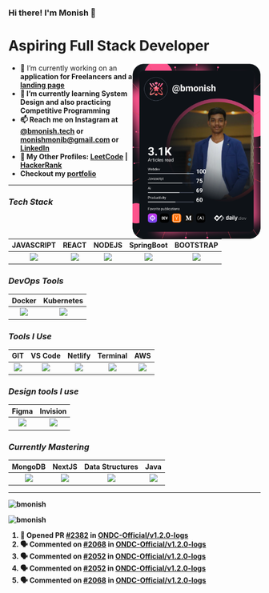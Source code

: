 ### Hi there! I'm Monish 👋

<div align="left">
<h1>Aspiring Full Stack Developer</h1>
  <a href="https://app.daily.dev/get?r=bmonish" target="_blank">
    <img align="right" src="https://github.com/bmonish/bmonish/blob/master/devcard.svg" width="256" alt="Monish's Dev Card" />
  </a>

- 🔭 I’m currently working on an <strong>application for Freelancers<strong> and a [**landing page**](https://bmonish.github.io/early-storage/)
- 🌱 I’m currently learning <strong>System Design</strong> and also practicing <strong>Competitive Programming</strong>
- 📫 Reach me on Instagram at [@bmonish.tech](https://www.instagram.com/bmonish.tech/) or <a href="mailto:monishmonib@gmail.com"><strong>monishmonib@gmail.com</strong></a> or [LinkedIn](https://linkedin.com/in/bmonish)
- 👤 My Other Profiles: [LeetCode](https://leetcode.com/bmonish/) | [HackerRank](https://www.hackerrank.com/monishmonib)
- Checkout my [portfolio](https://bmonish.tech)
</div>

---
### ***Tech Stack***

| JAVASCRIPT | REACT | NODEJS | SpringBoot |  BOOTSTRAP |
| :-------------: | :-------------: | :-------------: | :-------------: |:-------------: |
| <img height="30px" src="https://cdn.svgporn.com/logos/javascript.svg"> | <img height="30px" src="https://cdn.svgporn.com/logos/react.svg"> | <img height="30px" src="https://cdn.svgporn.com/logos/nodejs-icon.svg"> | <img height="30px" src="https://cdn.svgporn.com/logos/spring-icon.svg"> | <img height="30px" src="https://cdn.svgporn.com/logos/bootstrap.svg"> | 

### ***DevOps Tools***

| Docker  | Kubernetes |
| :-------------: | :-------------: |
| <img height="30px" src="https://cdn.svgporn.com/logos/docker-icon.svg">  | <img height="30px" src="https://cdn.svgporn.com/logos/kubernetes.svg">  |

### ***Tools I Use***

| GIT  | VS Code | Netlify | Terminal | AWS |
| :-------------: | :-------------: |:-------------: | :-------------: | :-------------: |
| <img height="30px" src="https://cdn.svgporn.com/logos/git-icon.svg">  | <img height="30px" src="https://cdn.svgporn.com/logos/visual-studio-code.svg"> |  <img height="30px" src="https://cdn.svgporn.com/logos/netlify.svg"> |  <img height="30px" src="https://cdn.svgporn.com/logos/terminal.svg"> | <img height="30px" src="https://cdn.svgporn.com/logos/aws-ec2.svg"> |

### ***Design tools I use***

| Figma | Invision |
| :-------------: | :-------------: |
| <img height="30px" src="https://cdn.svgporn.com/logos/figma.svg"> | <img height="30px" src="https://cdn.svgporn.com/logos/invision.svg"> |

### ***Currently Mastering***

| MongoDB | NextJS | Data Structures | Java |
| :-------------: | :-------------: | :-------------: | :-------------: |
 | <img height="30px" src="https://cdn.svgporn.com/logos/mongodb.svg"> |<img height="30px" src="https://cdn.svgporn.com/logos/nextjs-icon.svg"> | <img height="30px" src="https://icons.veryicon.com/png/o/miscellaneous/icons-for-data-class-organization-and/data-structure-1.png"> | <img height="30px" src="https://cdn.svgporn.com/logos/java.svg"> |

_____

<p><img src="https://github-readme-stats.vercel.app/api?username=bmonish&count_private=true&show_icons=true&theme=react&hide=stars" alt="bmonish"/></p>

<p><img src="https://github-readme-streak-stats.herokuapp.com/?user=bmonish" alt="bmonish"/></p>

<!--START_SECTION:activity-->
1. 💪 Opened PR [#2382](https://github.com/ONDC-Official/v1.2.0-logs/pull/2382) in [ONDC-Official/v1.2.0-logs](https://github.com/ONDC-Official/v1.2.0-logs)
2. 🗣 Commented on [#2068](https://github.com/ONDC-Official/v1.2.0-logs/issues/2068#issuecomment-2320809526) in [ONDC-Official/v1.2.0-logs](https://github.com/ONDC-Official/v1.2.0-logs)
3. 🗣 Commented on [#2052](https://github.com/ONDC-Official/v1.2.0-logs/issues/2052#issuecomment-2320808560) in [ONDC-Official/v1.2.0-logs](https://github.com/ONDC-Official/v1.2.0-logs)
4. 🗣 Commented on [#2052](https://github.com/ONDC-Official/v1.2.0-logs/issues/2052#issuecomment-2316838104) in [ONDC-Official/v1.2.0-logs](https://github.com/ONDC-Official/v1.2.0-logs)
5. 🗣 Commented on [#2068](https://github.com/ONDC-Official/v1.2.0-logs/issues/2068#issuecomment-2313928592) in [ONDC-Official/v1.2.0-logs](https://github.com/ONDC-Official/v1.2.0-logs)
<!--END_SECTION:activity-->
